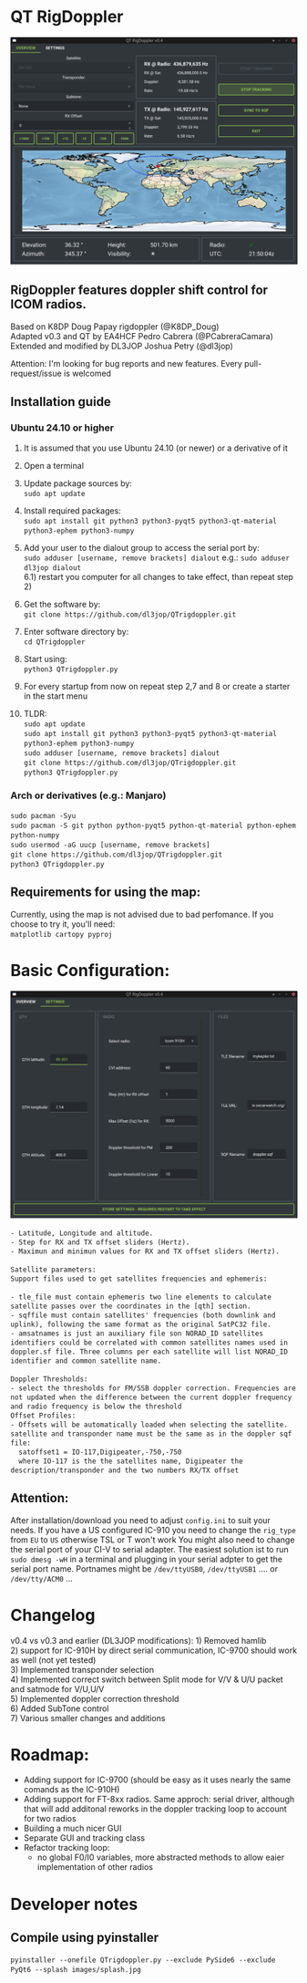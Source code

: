 # QT RigDoppler


<picture>
 <source media="(prefers-color-scheme: dark)" srcset="https://github.com/dl3jop/QTrigdoppler/blob/main/images/mainWindow.png">
 <source media="(prefers-color-scheme: light)" srcset="https://github.com/dl3jop/QTrigdoppler/blob/main/images/mainWindow.png">
 <img alt="Shows QTRigDoppler GUI." src="https://github.com/dl3jop/QTrigdoppler/blob/main/images/mainWindow.png">
</picture> 

## RigDoppler features doppler shift control for ICOM radios.

Based on K8DP Doug Papay rigdoppler (@K8DP_Doug)  
Adapted v0.3 and QT by EA4HCF Pedro Cabrera (@PCabreraCamara)  
Extended and modified by DL3JOP Joshua Petry (@dl3jop)

Attention: I'm looking for bug reports and new features. Every pull-request/issue is welcomed

## Installation guide
### Ubuntu 24.10 or higher
 1) It is assumed that you use Ubuntu 24.10 (or newer) or a derivative of it
 2) Open a terminal
 3) Update package sources by:<br/> `sudo apt update`
 5) Install required packages:<br/> `sudo apt install git python3 python3-pyqt5 python3-qt-material python3-ephem python3-numpy`
 6) Add your user to the dialout group to access the serial port by:<br/> `sudo adduser [username, remove brackets] dialout` e.g.: `sudo adduser dl3jop dialout`<br/>
 6.1) restart you computer for all changes to take effect, than repeat step 2)<br/>
 7) Get the software by:<br/> `git clone https://github.com/dl3jop/QTrigdoppler.git`
 8) Enter software directory by:<br/> `cd QTrigdoppler`
 9) Start using:<br/> `python3 QTrigdoppler.py`
 10) For every startup from now on repeat step 2,7 and 8 or create a starter in the start menu

 11) TLDR:\
     `sudo apt update`\
     `sudo apt install git python3 python3-pyqt5 python3-qt-material python3-ephem python3-numpy`\
     `sudo adduser [username, remove brackets] dialout`\
     `git clone https://github.com/dl3jop/QTrigdoppler.git`\
     `python3 QTrigdoppler.py`

### Arch or derivatives (e.g.: Manjaro)
`sudo pacman -Syu`\
     `sudo pacman -S git python python-pyqt5 python-qt-material python-ephem python-numpy`\
     `sudo usermod -aG uucp [username, remove brackets]`\
     `git clone https://github.com/dl3jop/QTrigdoppler.git`\
     `python3 QTrigdoppler.py`

## Requirements for using the map:  
Currently, using the map is not advised due to bad perfomance. If you choose to try it, you'll need:<br/>
`matplotlib
cartopy
pyproj`
  
    
# Basic Configuration:
<picture>
 <source media="(prefers-color-scheme: dark)" srcset="https://github.com/dl3jop/QTrigdoppler/blob/main/images/menu_config.png">
 <source media="(prefers-color-scheme: light)" srcset="https://github.com/dl3jop/QTrigdoppler/blob/main/images/menu_config.png">
 <img alt="Shows the GUI for editing config." src="https://github.com/dl3jop/QTrigdoppler/blob/main/images/menu_config.png">
</picture> 

    - Latitude, Longitude and altitude.
    - Step for RX and TX offset sliders (Hertz).
    - Maximun and minimun values for RX and TX offset sliders (Hertz).

    Satellite parameters:
    Support files used to get satellites frequencies and ephemeris:

    - tle_file must contain ephemeris two line elements to calculate satellite passes over the coordinates in the [qth] section.
    - sqffile must contain satellites' frequencies (both downlink and uplink), following the same format as the original SatPC32 file.
    - amsatnames is just an auxiliary file son NORAD_ID satellites identifiers could be correlated with common satellites names used in doppler.sf file. Three columns per each satellite will list NORAD_ID identifier and common satellite name.

    Doppler Thresholds:
    - select the thresholds for FM/SSB doppler correction. Frequencies are not updated when the difference between the current doppler frequency and radio frequency is below the threshold
    Offset Profiles:
    - Offsets will be automatically loaded when selecting the satellite. satellite and transponder name must be the same as in the doppler sqf file:
      satoffset1 = IO-117,Digipeater,-750,-750
      where IO-117 is the the satellites name, Digipeater the description/transponder and the two numbers RX/TX offset
## Attention:
After installation/download you need to adjust `config.ini` to suit your needs. If you have a US configured IC-910 you need to change the `rig_type` from `EU` to `US` otherwise TSL or T won't work
You might also need to change the serial port of your CI-V to serial adapter. The easiest solution ist to run `sudo dmesg -wH` in a terminal and plugging in your serial adpter to get the serial port name.
Portnames might be `/dev/ttyUSB0`, `/dev/ttyUSB1` .... or `/dev/tty/ACM0` ... 

# Changelog
v0.4 vs v0.3 and earlier (DL3JOP modifications):
    1) Removed hamlib<br/>
    2) support for IC-910H by direct serial communication, IC-9700 should work as well (not yet tested)<br/>
    3) Implemented transponder selection<br/>
    4) Implemented correct switch between Split mode for V/V & U/U packet and satmode for V/U,U/V<br/>
    5) Implemented doppler correction threshold<br/>
    6) Added SubTone control<br/>
    7) Various smaller changes and additions<br/>
    
# Roadmap:
  - Adding support for IC-9700 (should be easy as it uses nearly the same comands as the IC-910H)
  - Adding support for FT-8xx radios. Same approch: serial driver, although that will add additonal reworks in the doppler tracking loop to account for two radios
  - Building a much nicer GUI
  - Separate GUI and tracking class
  - Refactor tracking loop:
    - no global F0/I0 variables, more abstracted methods to allow eaier implementation of other radios
    
# Developer notes
## Compile using pyinstaller
`pyinstaller --onefile QTrigdoppler.py --exclude PySide6 --exclude PyQt6 --splash images/splash.jpg`
